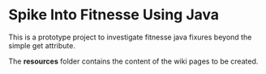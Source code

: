 # Spike Into Fitnesse Using Java
This is a prototype project to investigate fitnesse java fixures beyond the simple get attribute.

The **resources** folder contains the content of the wiki pages to be created.
